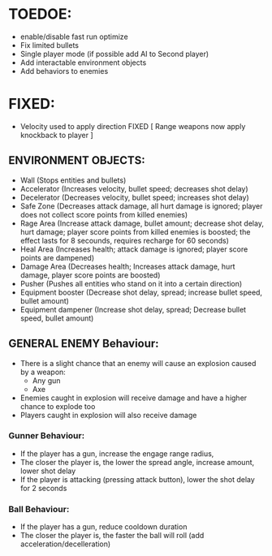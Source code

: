 # TOEDOE:
- enable/disable fast run optimize
- Fix limited bullets
- Single player mode (if possible add AI to Second player)
- Add interactable environment objects 
- Add behaviors to enemies

# FIXED:
- Velocity used to apply direction FIXED [ Range weapons now apply knockback to player ]

## ENVIRONMENT OBJECTS:
- Wall (Stops entities and bullets)
- Accelerator (Increases velocity, bullet speed; decreases shot delay)
- Decelerator (Decreases velocity, bullet speed; increases shot delay)
- Safe Zone (Decreases attack damage, all hurt damage is ignored; player does not collect score points from killed enemies)
- Rage Area (Increase attack damage, bullet amount; decrease shot delay, hurt damage; player score points from killed enemies is boosted; the effect lasts for 8 secounds, requires recharge for 60 seconds)
- Heal Area (Increases health; attack damage is ignored; player score points are dampened)
- Damage Area (Decreases health; Increases attack damage, hurt damage, player score points are boosted)
- Pusher (Pushes all entities who stand on it into a certain direction)
- Equipment booster (Decrease shot delay, spread; increase bullet speed, bullet amount)
- Equipment dampener (Increase shot delay, spread; Decrease bullet speed, bullet amount)

## GENERAL ENEMY Behaviour:
- There is a slight chance that an enemy will cause an explosion caused by a weapon:
  - Any gun
  - Axe
- Enemies caught in explosion will receive damage and have a higher chance to explode too
- Players caught in explosion will also receive damage

### Gunner Behaviour:
- If the player has a gun, increase the engage range radius, 
- The closer the player is, the lower the spread angle, increase amount, lower shot delay
- If the player is attacking (pressing attack button), lower the shot delay for 2 seconds

### Ball Behaviour:
- If the player has a gun, reduce cooldown duration
- The closer the player is, the faster the ball will roll (add acceleration/decelleration)
